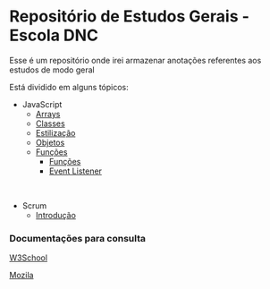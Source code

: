 ﻿# Repositório de Estudos Gerais - Escola DNC

Esse é um repositório onde irei armazenar anotações referentes aos estudos de modo geral

Está dividido em alguns tópicos:

- JavaScript
  - [Arrays](https://github.com/Mateus402/anotacoes-estudos-gerais/blob/main/JavaScript/Arrays/Arrays.md)
  - [Classes](https://github.com/Mateus402/anotacoes-estudos-gerais/blob/main/JavaScript/Classes/Classes.md)
  - [Estilização](https://github.com/Mateus402/anotacoes-estudos-gerais/blob/main/JavaScript/Estiliza%C3%A7%C3%A3o/ManipulandoCSS.md)
  - [Objetos](https://github.com/Mateus402/anotacoes-estudos-gerais/blob/main/JavaScript/Objetos/Objetos.md)
  - [Funções](https://github.com/Mateus402/anotacoes-estudos-gerais/tree/main/JavaScript/Fun%C3%A7%C3%B5es)
    - [Funções](https://github.com/Mateus402/anotacoes-estudos-gerais/blob/main/JavaScript/Fun%C3%A7%C3%B5es/Funcoes.md)
    - [Event Listener](https://github.com/Mateus402/anotacoes-estudos-gerais/blob/main/JavaScript/Fun%C3%A7%C3%B5es/EventListener.md)
<br>

- Scrum
  - [Introdução](https://github.com/Mateus402/anotacoes-estudos-gerais/blob/main/Scrum/IntroducaoMetodosAgeis.md)


### Documentações para consulta

[W3School](https://www.w3schools.com/)

[Mozila](https://developer.mozilla.org/pt-BR/docs/Web)